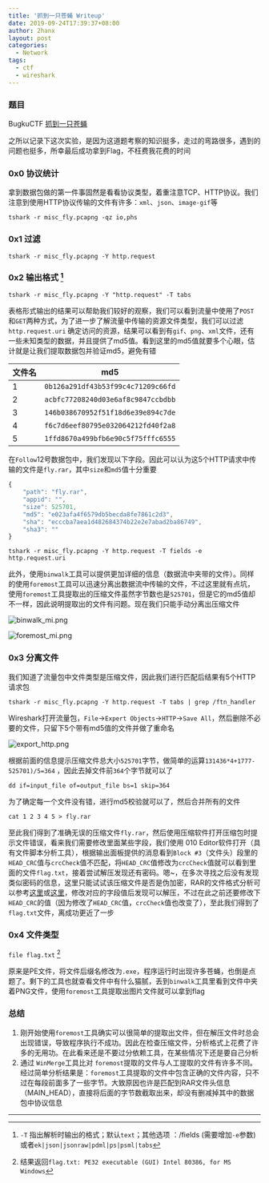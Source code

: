 ```yaml
---
title: '抓到一只苍蝇 Writeup'
date: 2019-09-24T17:39:37+08:00
author: 2hanx
layout: post
categories:
  - Network
tags:
  - ctf
  - wireshark
---
```

### 题目

BugkuCTF [抓到一只苍蝇](https://ctf.bugku.com/files/58ae08bbd739136e19ff6138e49ae643/misc_fly.pcapng)

之所以记录下这次实验，是因为这道题考察的知识挺多，走过的弯路很多，遇到的问题也挺多，所幸最后成功拿到Flag，不枉费我花费的时间

### 0x0 协议统计

拿到数据包做的第一件事固然是看看协议类型，着重注意TCP、HTTP协议。我们注意到使用HTTP协议传输的文件有许多：`xml`、`json`、`image-gif`等

`tshark -r misc_fly.pcapng -qz io,phs`

### 0x1 过滤

`tshark -r misc_fly.pcapng -Y http.request`

### 0x2 输出格式 [^1]

`tshark -r misc_fly.pcapng -Y "http.request" -T tabs`

表格形式输出的结果可以帮助我们较好的观察，我们可以看到流量中使用了`POST`和`GET`两种方式，为了进一步了解流量中传输的资源文件类型，我们可以过滤`http.request.uri` 确定访问的资源，结果可以看到有`gif`、`png`、`xml`文件，还有一些未知类型的数据，并且提供了md5值。看到这里的md5值就要多个心眼，估计就是让我们提取数据包并验证md5，避免有错

| 文件名 | md5                                |
| --- | ---------------------------------- |
| 1   | `0b126a291df43b53f99c4c71209c66fd` |
| 2   | `acbfc77208240d03e6af8c9847ccbdbb` |
| 3   | `146b038670952f51f18d6e39e894c7de` |
| 4   | `f6c7d6eef80795e032064212fd40f2a8` |
| 5   | `1ffd8670a499bfb6e90c5f75fffc6555` |

在`Follow`12号数据包中，我们发现以下字段。因此可以认为这5个HTTP请求中传输的文件是`fly.rar`，其中`size`和`md5`值十分重要

```javascript
{
    "path": "fly.rar",
    "appid": "",
    "size": 525701,
    "md5": "e023afa4f6579db5becda8fe7861c2d3",
    "sha": "ecccba7aea1d482684374b22e2e7abad2ba86749",
    "sha3": ""
}
```

`tshark -r misc_fly.pcapng -Y http.request -T fields -e http.request.uri`

此外，使用`binwalk`工具可以提供更加详细的信息（数据流中夹带的文件）。同样的使用`foremost`工具可以迅速分离出数据流中传输的文件，不过这里就有点坑，使用`foremost`工具提取出的压缩文件虽然字节数也是`525701`，但是它的md5值却不一样，因此说明提取出的文件有问题。现在我们只能手动分离出压缩文件

![binwalk_mi.png](https://i.loli.net/2019/09/24/fNrL5TEZp94D8aX.png) 

![foremost_mi.png](https://i.loli.net/2019/09/24/OErYfKMPXS5uFUB.png) 

### 0x3 分离文件

我们知道了流量包中文件类型是压缩文件，因此我们进行匹配后结果有5个HTTP请求包

`tshark -r misc_fly.pcapng -Y http.request -T tabs | grep /ftn_handler`

Wireshark打开流量包，`File`→`Expert Objects`→`HTTP`→`Save All`，然后删除不必要的文件，只留下5个带有md5值的文件并做了重命名

![export_http.png](https://i.loli.net/2019/09/24/ZiOcTAkrftpeg18.png) 

根据前面的信息提示压缩文件总大小`525701`字节，做简单的运算`131436*4+1777-525701)/5=364` ，因此去掉文件前`364`个字节就可以了

`dd if=input_file of=output_file bs=1 skip=364`

为了确定每一个文件没有错，进行md5校验就可以了，然后合并所有的文件

`cat 1 2 3 4 5 > fly.rar`

至此我们得到了准确无误的压缩文件`fly.rar`，然后使用压缩软件打开压缩包时提示文件错误，看来我们需要修改里面某些字段，我们使用 010 Editor软件打开（具有文件脚本分析工具），根据输出面板提供的消息看到`Block #3`（文件头）段里的 `HEAD_CRC`值与`crcCheck`值不匹配，将`HEAD_CRC`值修改为`crcCheck`值就可以看到里面的文件`flag.txt`，接着尝试解压发现还有密码。嗯~，在多次寻找之后没有发现类似密码的信息，这里只能试试该压缩文件是否是伪加密，RAR的文件格式分析可以参考[这里](https://ctf-wiki.github.io/ctf-wiki/misc/archive/rar-zh/)或[这里](https://max.book118.com/html/2019/0317/7135014030002014.shtm)，修改对应的字段值后发现可以解压，不过在此之前还要修改下`HEAD_CRC`的值（因为修改了`HEAD_CRC`值，`crcCheck`值也改变了），至此我们得到了`flag.txt`文件，离成功更近了一步

### 0x4 文件类型

`file flag.txt` [^2]

原来是PE文件，将文件后缀名修改为`.exe`，程序运行时出现许多苍蝇，也倒是点题了。剩下的工具也就查看文件中有什么猫腻，丢到`binwalk`工具里看到文件中夹着PNG文件，使用`foremost`工具提取出图片文件就可以拿到flag

### 总结

  1. 刚开始使用`foremost`工具确实可以很简单的提取出文件，但在解压文件时总会出现错误，导致程序执行不成功。因此在检查压缩文件，分析格式上花费了许多的无用功。在此看来还是不要过分依赖工具，在某些情况下还是要自己分析
  2. 通过 `WinMerge`工具比对 `foremost`提取的文件与人工提取的文件有许多不同。经过简单分析结果是：`foremost`工具提取的文件中包含正确的文件内容，只不过在每段前面多了一些字节。大致原因也许是匹配到RAR文件头信息（MAIN_HEAD），直接将后面的字节数截取出来，却没有删减掉其中的数据包中协议信息

---
[^1]: `-T` 指出解析时输出的格式；默认`text`；其他选项 ：/fields (需要增加`-e`参数)或者`ek|json|jsonraw|pdml|ps|psml|tabs`
[^2]: 结果返回`flag.txt: PE32 executable (GUI) Intel 80386, for MS Windows`
